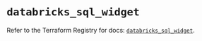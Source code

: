 # `databricks_sql_widget`

Refer to the Terraform Registry for docs: [`databricks_sql_widget`](https://registry.terraform.io/providers/databricks/databricks/1.62.1/docs/resources/sql_widget).
